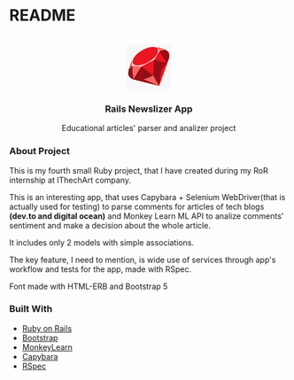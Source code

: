 # README

<div id="top"></div>
<br />
<div align="center">
  <a href="https://github.com/igorslepenkov/rails-alpha-blog">
    <img src="./images.png" alt="Logo" width="80" height="80">
  </a>

  <h3 align="center">Rails Newslizer App</h3>

  <p align="center">Educational articles' parser and analizer project</p>
</div>

### About Project

This is my fourth small Ruby project, that I have created during my RoR internship at IThechArt company.

This is an interesting app, that uses Capybara + Selenium WebDriver(that is actually used for testing) to parse comments for articles of tech blogs <strong>(dev.to and digital ocean)</strong> and Monkey Learn ML API to analize comments' sentiment and make a decision about the whole article.

It includes only 2 models with simple associations.

The key feature, I need to mention, is wide use of services through app's workflow and tests for the app, made with RSpec.

Font made with HTML-ERB and Bootstrap 5

### Built With

- [Ruby on Rails](https://rubyonrails.org/)
- [Bootstrap](https://getbootstrap.com/docs/5.0/getting-started/introduction/)
- [MonkeyLearn](https://monkeylearn.com/)
- [Capybara](http://teamcapybara.github.io/capybara/)
- [RSpec](https://rspec.info/)
